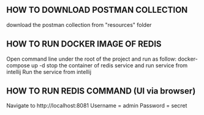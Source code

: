 
HOW TO DOWNLOAD POSTMAN COLLECTION
------------------------------------------------------------------------------------------
download the postman collection from "resources" folder


HOW TO RUN DOCKER IMAGE OF REDIS
------------------------------------------------------------------------------------------
Open command line under the root of the project and run as follow:
docker-compose up -d
stop the container of redis service and run service from intellij
Run the service from intellij

HOW TO RUN REDIS COMMAND (UI via browser)
------------------------------------------------------------------------------------------
Navigate to http://localhost:8081
Username = admin
Password = secret

